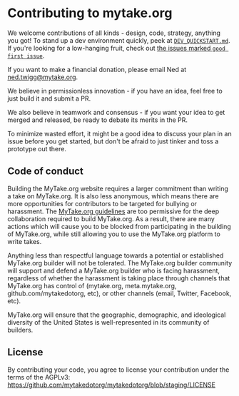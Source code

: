 # Contributing to mytake.org

We welcome contributions of all kinds - design, code, strategy, anything you got!  To stand up a dev environment quickly, peek at [`DEV_QUICKSTART.md`](DEV_QUICKSTART.md). If you're looking for a low-hanging fruit, check out [the issues marked `good first issue`](https://github.com/mytakedotorg/mytakedotorg/labels/good%20first%20issue).

If you want to make a financial donation, please email Ned at [ned.twigg@mytake.org](mailto:ned.twigg@mytake.org).

We believe in permissionless innovation - if you have an idea, feel free to just build it and submit a PR.

We also believe in teamwork and consensus - if you want your idea to get merged and released, be ready to debate its merits in the PR.

To minimize wasted effort, it might be a good idea to discuss your plan in an issue before you get started, but don't be afraid to just tinker and toss a prototype out there.

## Code of conduct

Building the MyTake.org website requires a larger commitment than writing a take on MyTake.org.  It is also less anonymous, which means there are more opportunities for contributors to be targeted for bullying or harassment.  The [MyTake.org guidelines](https://meta.mytake.org/faq) are too permissive for the deep collaboration required to build MyTake.org.  As a result, there are many actions which will cause you to be blocked from participating in the building of MyTake.org, while still allowing you to use the MyTake.org platform to write takes.

Anything less than respectful language towards a potential or established MyTake.org builder will not be tolerated.  The MyTake.org builder community will support and defend a MyTake.org builder who is facing harassment, regardless of whether the harassment is taking place through channels that MyTake.org has control of (mytake.org, meta.mytake.org, github.com/mytakedotorg, etc), or other channels (email, Twitter, Facebook, etc).

MyTake.org will ensure that the geographic, demographic, and ideological diversity of the United States is well-represented in its community of builders.

## License

By contributing your code, you agree to license your contribution under the terms of the AGPLv3: https://github.com/mytakedotorg/mytakedotorg/blob/staging/LICENSE
